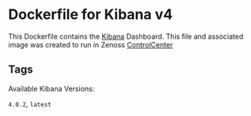 # Dockerfile for Kibana v4

This Dockerfile contains the [Kibana](https://github.com/elasticsearch/kibana) Dashboard. This file and associated image was created to run in Zenoss [ControlCenter](http://controlcenter.io/)

## Tags

Available Kibana Versions:

`4.0.2`, `latest`
